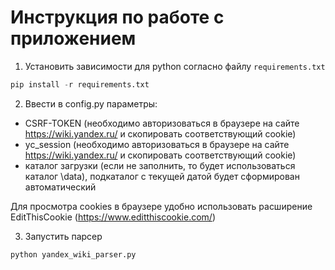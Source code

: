 ﻿# Инструкция по работе с приложением

1. Установить зависимости для python согласно файлу `requirements.txt`
```python
pip install -r requirements.txt
```

2. Ввести в config.py параметры:
- CSRF-TOKEN (необходимо авторизоваться в браузере на сайте https://wiki.yandex.ru/ и скопировать соответствующий cookie)
- yc_session (необходимо авторизоваться в браузере на сайте https://wiki.yandex.ru/ и скопировать соответствующий cookie)
- каталог загрузки (если не заполнить, то будет использоваться каталог \data), подкаталог с текущей датой будет сформирован автоматический

Для просмотра cookies в браузере удобно использовать расширение EditThisCookie (https://www.editthiscookie.com/)

3. Запустить парсер
```python
python yandex_wiki_parser.py
```

